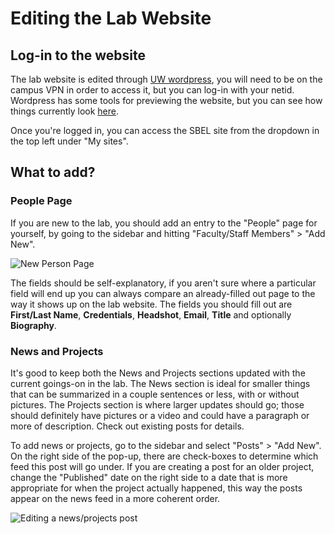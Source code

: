 # Editing the Lab Website

## Log-in to the website

The lab website is edited through [UW wordpress](https://wiscweb.wisc.edu/), you will need to be on the campus VPN in order to access it, but you can log-in with your netid. Wordpress has some tools for previewing the website, but you can see how things currently look [here](https://sbel.wisc.edu/).

Once you're logged in, you can access the SBEL site from the dropdown in the top left under "My sites".

## What to add?

### People Page
If you are new to the lab, you should add an entry to the "People" page for yourself, by going to the sidebar and hitting "Faculty/Staff Members" > "Add New".

![New Person Page](/lab-wiki/images/fundamentals/people_page.png)

The fields should be self-explanatory, if you aren't sure where a particular field will end up you can always compare an already-filled out page to the way it shows up on the lab website. The fields you should fill out are **First/Last Name**, **Credentials**, **Headshot**, **Email**, **Title** and optionally **Biography**.

### News and Projects
It's good to keep both the News and Projects sections updated with the current goings-on in the lab. The News section is ideal for smaller things that can be summarized in a couple sentences or less, with or without pictures. The Projects section is where larger updates should go; those should definitely have pictures or a video and could have a paragraph or more of description. Check out existing posts for details. 

To add news or projects, go to the sidebar and select "Posts" > "Add New". On the right side of the pop-up, there are check-boxes to determine which feed this post will go under. If you are creating a post for an older project, change the "Published" date on the right side to a date that is more appropriate for when the project actually happened, this way the posts appear on the news feed in a more coherent order.

![Editing a news/projects post](/lab-wiki/images/fundamentals/edit_post.png)

